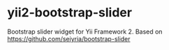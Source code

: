 yii2-bootstrap-slider
=====================

Bootstrap slider widget for Yii Framework 2. Based on https://github.com/seiyria/bootstrap-slider
